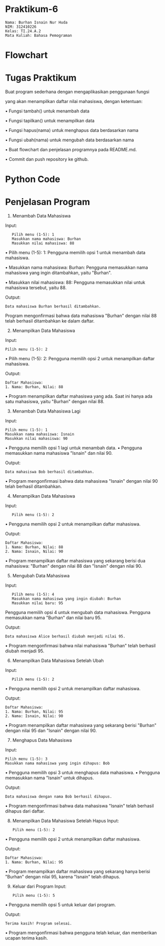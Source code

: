 # Praktikum-6

    Nama: Burhan Isnain Nur Huda
    NIM: 312410226
    Kelas: TI.24.A.2
    Mata Kuliah: Bahasa Pemograman

# Flowchart 

# Tugas Praktikum 

Buat program sederhana dengan mengaplikasikan penggunaan fungsi

yang akan menampilkan daftar nilai mahasiswa, dengan ketentuan:

• Fungsi tambah() untuk menambah data

• Fungsi tapilkan() untuk menampilkan data

• Fungsi hapus(nama) untuk menghapus data berdasarkan nama

• Fungsi ubah(nama) untuk mengubah data berdasarkan nama

• Buat flowchart dan penjelasan programnya pada README.md.

• Commit dan push repository ke github.

# Python Code

# Penjelasan Program 
1. Menambah Data Mahasiswa

Input:

       Pilih menu (1-5): 1
       Masukkan nama mahasiswa: Burhan
       Masukkan nilai mahasiswa: 88
   
• Pilih menu (1-5): 1: Pengguna memilih opsi 1 untuk menambah data mahasiswa.

• Masukkan nama mahasiswa: Burhan: Pengguna memasukkan nama mahasiswa yang ingin ditambahkan, yaitu "Burhan".

• Masukkan nilai mahasiswa: 88: Pengguna memasukkan nilai untuk mahasiswa tersebut, yaitu 88.

Output:

    Data mahasiswa Burhan berhasil ditambahkan.
Program mengonfirmasi bahwa data mahasiswa "Burhan" dengan nilai 88 telah berhasil ditambahkan ke dalam daftar.

2. Menampilkan Data Mahasiswa

Input:

    Pilih menu (1-5): 2
• Pilih menu (1-5): 2: Pengguna memilih opsi 2 untuk menampilkan daftar mahasiswa.

Output:

    Daftar Mahasiswa:
    1. Nama: Burhan, Nilai: 88
• Program menampilkan daftar mahasiswa yang ada. Saat ini hanya ada satu mahasiswa, yaitu "Burhan" dengan nilai 88.

3. Menambah Data Mahasiswa Lagi

Input:

    Pilih menu (1-5): 1
    Masukkan nama mahasiswa: Isnain
    Masukkan nilai mahasiswa: 90

• Pengguna memilih opsi 1 lagi untuk menambah data.
• Pengguna memasukkan nama mahasiswa "Isnain" dan nilai 90.

Output:

    Data mahasiswa Bob berhasil ditambahkan.

• Program mengonfirmasi bahwa data mahasiswa "Isnain" dengan nilai 90 telah berhasil ditambahkan.

4. Menampilkan Data Mahasiswa

Input:

       Pilih menu (1-5): 2

• Pengguna memilih opsi 2 untuk menampilkan daftar mahasiswa.

Output:

    Daftar Mahasiswa:
    1. Nama: Burhan, Nilai: 88
    2. Nama: Isnain, Nilai: 90

• Program menampilkan daftar mahasiswa yang sekarang berisi dua mahasiswa: "Burhan" dengan nilai 88 dan "Isnain" dengan nilai 90.

5. Mengubah Data Mahasiswa

Input:

       Pilih menu (1-5): 4
       Masukkan nama mahasiswa yang ingin diubah: Burhan
       Masukkan nilai baru: 95
Pengguna memilih opsi 4 untuk mengubah data mahasiswa.
Pengguna memasukkan nama "Burhan" dan nilai baru 95.

Output:

    Data mahasiswa Alice berhasil diubah menjadi nilai 95.
• Program mengonfirmasi bahwa nilai mahasiswa "Burhan" telah berhasil diubah menjadi 95.

6. Menampilkan Data Mahasiswa Setelah Ubah

Input:

       Pilih menu (1-5): 2

• Pengguna memilih opsi 2 untuk menampilkan daftar mahasiswa.

Output:

    Daftar Mahasiswa:
    1. Nama: Burhan, Nilai: 95
    2. Nama: Isnain, Nilai: 90

• Program menampilkan daftar mahasiswa yang sekarang berisi "Burhan" dengan nilai 95 dan "Isnain" dengan nilai 90.

7. Menghapus Data Mahasiswa

Input:

    Pilih menu (1-5): 3
    Masukkan nama mahasiswa yang ingin dihapus: Bob

• Pengguna memilih opsi 3 untuk menghapus data mahasiswa.
• Pengguna memasukkan nama "Isnain" untuk dihapus.

Output:

    Data mahasiswa dengan nama Bob berhasil dihapus.

• Program mengonfirmasi bahwa data mahasiswa "Isnain" telah berhasil dihapus dari daftar.

8. Menampilkan Data Mahasiswa Setelah Hapus
Input:

       Pilih menu (1-5): 2

• Pengguna memilih opsi 2 untuk menampilkan daftar mahasiswa.

Output:

    Daftar Mahasiswa:
    1. Nama: Burhan, Nilai: 95

• Program menampilkan daftar mahasiswa yang sekarang hanya berisi "Burhan" dengan nilai 95, karena "Isnain" telah dihapus.

9. Keluar dari Program
Input:

       Pilih menu (1-5): 5

• Pengguna memilih opsi 5 untuk keluar dari program.

Output:

    Terima kasih! Program selesai.

• Program mengonfirmasi bahwa pengguna telah keluar, dan memberikan ucapan terima kasih.

